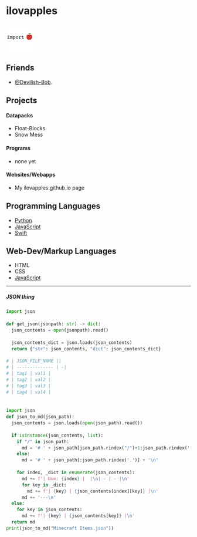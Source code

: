 # ilovapples
<img src="src/importapple.PNG" width="75" height="75"></img>

## Friends
- [@Devilish-Bob](//github.com/devilish-bob).

## Projects

#### Datapacks
- Float-Blocks
- Snow Mess

#### Programs
- none yet

#### Websites/Webapps
- My ilovapples.github.io page


## Programming Languages
- [Python](//python.org)
- [JavaScript](//javascript.com)
- [Swift](//swift.org)

## Web-Dev/Markup Languages
- HTML
- CSS
- [JavaScript](//javascript.com)

---
##### JSON thing
```python
import json

def get_json(jsonpath: str) -> dict:
  json_contents = open(jsonpath).read()
  
  json_contents_dict = json.loads(json_contents)
  return {"str": json_contents, "dict": json_contents_dict}

# | JSON_FILE_NAME ||
# | -------------- | -|
# | tag1 | val1 |
# | tag2 | val2 |
# | tag3 | val3 |
# | tag4 | val4 |


import json
def json_to_md(json_path):
  json_contents = json.loads(open(json_path).read())
  
  if isinstance(json_contents, list):
    if "/" in json_path:
      md = '# ' + json_path[json_path.rindex("/")+1:json_path.rindex('.')] + '\n'
    else:
      md = '# ' + json_path[:json_path.rindex('.')] + '\n'
    
    for index, _dict in enumerate(json_contents):
      md += f'| Num: {index} |  |\n| - | - |\n'
      for key in _dict:
        md += f'| {key} | {json_contents[index][key]} |\n'
      md += '---\n'
  else:
    for key in json_contents:
      md += f'| {key} | {json_contents[key]} |\n'
  return md
print(json_to_md("Minecraft Items.json"))
```
